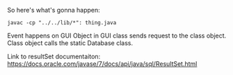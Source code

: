 So here's what's gonna happen:
```
javac -cp "../../lib/*": thing.java
```


Event happens on GUI
Object in GUI class sends request to the class object.
Class object calls the static Database class.


Link to resultSet documentaiton:
https://docs.oracle.com/javase/7/docs/api/java/sql/ResultSet.html


